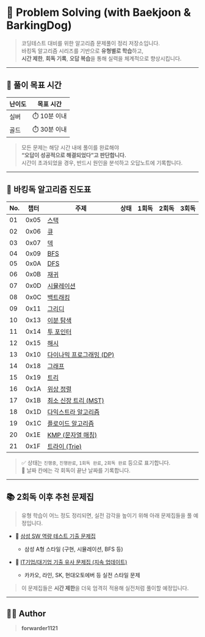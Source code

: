 # 🧠 Problem Solving (with Baekjoon & BarkingDog)

> 코딩테스트 대비를 위한 알고리즘 문제풀이 정리 저장소입니다.  
> 바킹독 알고리즘 시리즈를 기반으로 **유형별로 학습**하고,  
> **시간 제한**, **회독 기록**, **오답 복습**을 통해 실력을 체계적으로 향상시킵니다.

---

## 🎯 풀이 목표 시간

| 난이도 | 목표 시간 |
|--------|------------|
| 실버   | ⏱️ 10분 이내 |
| 골드   | ⏱️ 30분 이내 |

> 모든 문제는 해당 시간 내에 풀이를 완료해야  
> **“오답이 성공적으로 해결되었다”고 판단합니다.**  
> 시간이 초과되었을 경우, 반드시 원인을 분석하고 오답노트에 기록합니다.

---

## 📌 바킹독 알고리즘 진도표

| No. | 챕터 | 주제 | 상태 | 1회독 | 2회독 | 3회독 |
|-----|--------|------------------------------------------------------|--------|--------|--------|--------|
| 01  | 0x05   | [스택](https://www.acmicpc.net/workbook/view/7309) |        |        |        |        |
| 02  | 0x06   | [큐](https://www.acmicpc.net/workbook/view/7310) |        |        |        |        |
| 03  | 0x07   | [덱](https://www.acmicpc.net/workbook/view/7311) |        |        |        |        |
| 04  | 0x09   | [BFS](https://www.acmicpc.net/workbook/view/7313) |        |        |        |        |
| 05  | 0x0A   | [DFS](https://www.acmicpc.net/workbook/view/7314) |        |        |        |        |
| 06  | 0x0B   | [재귀](https://www.acmicpc.net/workbook/view/7314) |        |        |        |        |
| 07  | 0x0D   | [시뮬레이션](https://www.acmicpc.net/workbook/view/7316) |        |        |        |        |
| 08  | 0x0C   | [백트래킹](https://www.acmicpc.net/workbook/view/7315) |        |        |        |        |
| 09  | 0x11   | [그리디](https://www.acmicpc.net/workbook/view/7320) |        |        |        |        |
| 10  | 0x13   | [이분 탐색](https://www.acmicpc.net/workbook/view/8400) |        |        |        |        |
| 11  | 0x14   | [투 포인터](https://www.acmicpc.net/workbook/view/8709) |        |        |        |        |
| 12  | 0x15   | [해시](https://www.acmicpc.net/workbook/view/9063) |        |        |        |        |
| 13  | 0x10   | [다이나믹 프로그래밍 (DP)](https://www.acmicpc.net/workbook/view/7319) |        |        |        |        |
| 14  | 0x18   | [그래프](https://www.acmicpc.net/workbook/view/9562) |        |        |        |        |
| 15  | 0x19   | [트리](https://www.acmicpc.net/workbook/view/9657) |        |        |        |        |
| 16  | 0x1A   | [위상 정렬](https://www.acmicpc.net/workbook/view/9738) |        |        |        |        |
| 17  | 0x1B   | [최소 신장 트리 (MST)](https://www.acmicpc.net/workbook/view/9907) |        |        |        |        |
| 18  | 0x1D   | [다익스트라 알고리즘](https://www.acmicpc.net/workbook/view/10433) |        |        |        |        |
| 19  | 0x1C   | [플로이드 알고리즘](https://www.acmicpc.net/workbook/view/10318) |        |        |        |        |
| 20  | 0x1E   | [KMP (문자열 매칭)](https://www.acmicpc.net/workbook/view/12205) |        |        |        |        |
| 21  | 0x1F   | [트라이 (Trie)](https://www.acmicpc.net/workbook/view/12649) |        |        |        |        |

> ✅ 상태는 `진행중`, `진행완료`, `1회독 완료`, `2회독 완료` 등으로 표기합니다.  
> 📅 날짜 칸에는 각 회독이 끝난 날짜를 기록합니다.

---

## 📚 2회독 이후 추천 문제집

> 유형 학습이 어느 정도 정리되면, 실전 감각을 높이기 위해 아래 문제집들을 풀 예정입니다.

- 🔗 [삼성 SW 역량 테스트 기출 문제집](https://www.acmicpc.net/workbook/view/1152)  
  - 삼성 A형 스타일 (구현, 시뮬레이션, BFS 등)

- 🔗 [IT기업/대기업 기출 유사 문제집 (지속 업데이트)](https://www.acmicpc.net/workbook/view/8708)  
  - 카카오, 라인, SK, 현대오토에버 등 실전 스타일 문제

> 이 문제집들은 **시간 제한**을 더욱 엄격히 적용해 실전처럼 풀이할 예정입니다.

---

## 🧑‍💻 Author

> **forwarder1121**  
